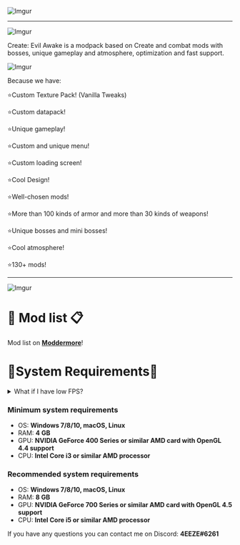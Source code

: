 ![Imgur](https://i.imgur.com/s4aXRwm.png)

---

![Imgur](https://i.imgur.com/wKyEN0J.png)

Create: Evil Awake is a modpack based on Create and combat mods with bosses, unique gameplay and atmosphere, optimization and fast support.

![Imgur](https://i.imgur.com/yKYqMXK.png)


Because we have:

⭐Custom Texture Pack! (Vanilla Tweaks)

⭐Custom datapack!

⭐Unique gameplay!

⭐Custom and unique menu!

⭐Custom loading screen!

⭐Cool Design!

⭐Well-chosen mods!

⭐More than 100 kinds of armor and more than 30 kinds of weapons!

⭐Unique bosses and mini bosses!

⭐Cool atmosphere!

⭐130+ mods!

---

![Imgur](https://i.imgur.com/hzffWFM.png)

# 🔧 Mod list 📋

Mod list on **[Moddermore](https://moddermore.net/list/eF-rcu_kE7QK)**!
    
# 💽System Requirements💾

<details>
<summary>What if I have low FPS?</summary>
<br>

- If you have low FPS, try disabling/removing the mod. **Sound Physics Remastered** (realistic behavior of sounds in the game). **[Great performance boost]**
- If you have low FPS, try disabling/removing the mod **Falling Leaves** (falling leaves from trees). 
**[Small performance boost]**

 
These instructions should help you to increase your FPS.
 
</details>

### Minimum system requirements
- OS: **Windows 7/8/10, macOS, Linux**
- RAM: **4 GB**
- GPU: **NVIDIA GeForce 400 Series or similar AMD card with OpenGL 4.4 support**
- CPU: **Intel Core i3 or similar AMD processor**
### Recommended system requirements
- OS: **Windows 7/8/10, macOS, Linux**
- RAM: **8 GB**
- GPU: **NVIDIA GeForce 700 Series or similar AMD card with OpenGL 4.5 support**
- CPU: **Intel Core i5 or similar AMD processor**

If you have any questions you can contact me on Discord: **4EEZE#6261**
